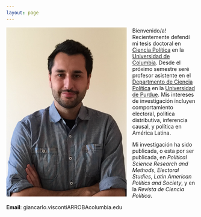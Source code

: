```yaml
---
layout: page
---
```


<img src="/img/bio.png" alt="Giancarlo" style="float:left;width:320px;height:450px; margin-right:15px; margin-bottom:15px">

Bienvenido/a! Recientemente defendí mi tesis doctoral en [Ciencia Política](https://polisci.columbia.edu/) en la [Universidad de Columbia](http://www.columbia.edu/). Desde el próximo semestre seré profesor asistente en el [Departmento de Ciencia Política](https://www.cla.purdue.edu/polsci/) en la [Universidad de Purdue](http://www.purdue.edu/). Mis intereses de investigación incluyen comportamiento electoral, politica distributiva, inferencia causal, y política en América Latina.

Mi investigación ha sido publicada, o esta por ser publicada, en *Political Science Research and Methods*, *Electoral Studies*, *Latin American Politics and Society*, y en la *Revista de Ciencia Política*.

**Email**: giancarlo.viscontiARROBAcolumbia.edu
